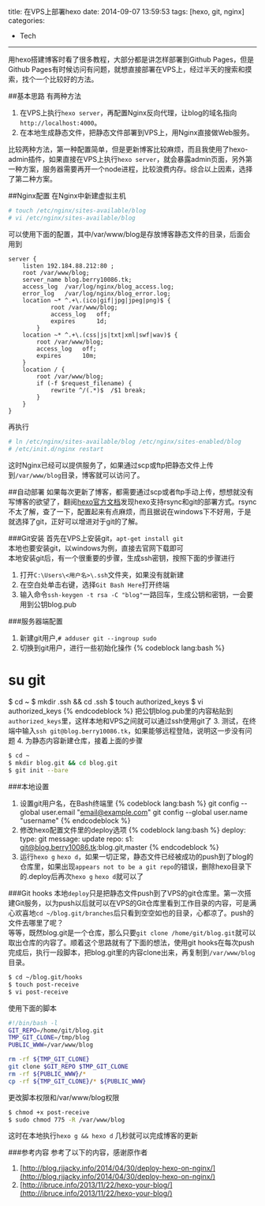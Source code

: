 title: 在VPS上部署hexo
date: 2014-09-07 13:59:53
tags: [hexo, git, nginx]
categories:
- Tech
---

用hexo搭建博客时看了很多教程，大部分都是讲怎样部署到Github Pages，但是Github Pages有时候访问有问题，就想直接部署在VPS上，经过半天的搜索和摸索，找个一个比较好的方法。
<!--more-->
##基本思路
有两种方法  
1. 在VPS上执行`hexo server`，再配置Nginx反向代理，让blog的域名指向`http://localhost:4000`。  
2. 在本地生成静态文件，把静态文件部署到VPS上，用Nginx直接做Web服务。  

比较两种方法，第一种配置简单，但是更新博客比较麻烦，而且我使用了hexo-admin插件，如果直接在VPS上执行`hexo server`，就会暴露admin页面，另外第一种方案，服务器需要再开一个node进程，比较浪费内存。综合以上因素，选择了第二种方案。

##Nginx配置
在Nginx中新建虚拟主机
```bash
# touch /etc/nginx/sites-available/blog
# vi /etc/nginx/sites-available/blog
```
可以使用下面的配置，其中/var/www/blog是存放博客静态文件的目录，后面会用到
```nginx
server {                                                                               
    listen 192.184.88.212:80 ;                                                                                               
    root /var/www/blog;                                                        
    server_name blog.berry10086.tk;                                                 
    access_log  /var/log/nginx/blog_access.log;                                    
    error_log   /var/log/nginx/blog_error.log;                                            
    location ~* ^.+\.(ico|gif|jpg|jpeg|png)$ {                            
            root /var/www/blog;                                    
            access_log   off;                 
            expires      1d;                            
        }                                                                              
    location ~* ^.+\.(css|js|txt|xml|swf|wav)$ {                                   
        root /var/www/blog;                                                        
        access_log   off;                                                          
        expires      10m;                                                          
    }                                                                              
    location / {                                                                   
        root /var/www/blog;                                                
        if (-f $request_filename) {                                            
            rewrite ^/(.*)$  /$1 break;                                    
        }                                                                      
    }                                                                              
}
```
再执行
```bash
# ln /etc/nginx/sites-available/blog /etc/nginx/sites-enabled/blog
# /etc/init.d/nginx restart
```
这时Nginx已经可以提供服务了，如果通过scp或ftp把静态文件上传到`/var/www/blog`目录，博客就可以访问了。

##自动部署
如果每次更新了博客，都需要通过scp或者ftp手动上传，想想就没有写博客的欲望了，翻阅[hexo官方文档](http://hexo.io/docs/deployment.html)发现hexo支持rsync和git的部署方式。rsync不太了解，查了一下，配置起来有点麻烦，而且据说在windows下不好用，于是就选择了git，正好可以增进对于git的了解。

###Git安装
首先在VPS上安装git，`apt-get install git`  
本地也要安装git，以windows为例，直接去官网下载即可  
本地安装git后，有一个很重要的步骤，生成ssh密钥，按照下面的步骤进行  
1. 打开`C:\Users\<用户名>\.ssh`文件夹，如果没有就新建  
2. 在空白处单击右键，选择`Git Bash Here`打开终端  
3. 输入命令`ssh-keygen -t rsa -C "blog"`一路回车，生成公钥和密钥，一会要用到公钥blog.pub

###服务器端配置
1. 新建git用户,`# adduser git --ingroup sudo`
2. 切换到git用户，进行一些初始化操作
{% codeblock lang:bash %}
# su git
$ cd ~
$ mkdir .ssh && cd .ssh
$ touch authorized_keys
$ vi authorized_keys
{% endcodeblock %}
把公钥blog.pub里的内容粘贴到`authorized_keys`里，这样本地和VPS之间就可以通过ssh使用git了
3. 测试，在终端中输入`ssh git@blog.berry10086.tk`，如果能够远程登陆，说明这一步没有问题
4. 为静态内容新建仓库，接着上面的步骤
```bash
$ cd ~ 
$ mkdir blog.git && cd blog.git
$ git init --bare
```

###本地设置
1. 设置git用户名，在Bash终端里
{% codeblock lang:bash %}
git config --global user.email "email@example.com"
git config --global user.name "username"
{% endcodeblock %}
2. 修改hexo配置文件里的deploy选项
{% codeblock lang:bash %}
deploy:
  type: git
  message: update
  repo:
    s1: git@blog.berry10086.tk:blog.git,master
{% endcodeblock %}
3. 运行`hexo g` `hexo d`，如果一切正常，静态文件已经被成功的push到了blog的仓库里，如果出现`appears not to be a git repo`的错误，删除hexo目录下的.deploy后再次`hexo g` `hexo d`就可以了

###Git hooks
本地`deploy`只是把静态文件push到了VPS的git仓库里。第一次搭建Git服务，以为push以后就可以在VPS的Git仓库里看到工作目录的内容，可是满心欢喜地`cd ~/blog.git/branches`后只看到空空如也的目录，心都凉了。push的文件去哪里了呢？  
等等，既然blog.git是一个仓库，那么只要`git clone /home/git/blog.git`就可以取出仓库的内容了。顺着这个思路就有了下面的想法，使用git hooks在每次push完成后，执行一段脚本，把blog.git里的内容clone出来，再复制到`/var/www/blog`目录。  
```bash
$ cd ~/blog.git/hooks
$ touch post-receive
$ vi post-receive
```
使用下面的脚本
```bash
#!/bin/bash -l
GIT_REPO=/home/git/blog.git
TMP_GIT_CLONE=/tmp/blog
PUBLIC_WWW=/var/www/blog

rm -rf ${TMP_GIT_CLONE}
git clone $GIT_REPO $TMP_GIT_CLONE
rm -rf ${PUBLIC_WWW}/*
cp -rf ${TMP_GIT_CLONE}/* ${PUBLIC_WWW}
```
更改脚本权限和/var/www/blog权限
```bash
$ chmod +x post-receive
$ sudo chmod 775 -R /var/www/blog
```
这时在本地执行`hexo g && hexo d` 几秒就可以完成博客的更新


###参考内容
参考了以下的内容，感谢原作者  
1. [http://blog.rjjacky.info/2014/04/30/deploy-hexo-on-nginx/](http://blog.rjjacky.info/2014/04/30/deploy-hexo-on-nginx/)  
2. [http://ibruce.info/2013/11/22/hexo-your-blog/](http://ibruce.info/2013/11/22/hexo-your-blog/)
